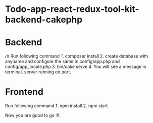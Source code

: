 # Todo-app-react-redux-tool-kit-backend-cakephp
<h1>Backend</h1>/n
 Run following command
 1. composer install
 2. create database with anyname and configure the same in config/app.php and config/app_locale.php
 3. bin/cake serve
 4. You will see a message in terminal, server running on port.
<h1>Frontend</h1>
  Run following command
  1. npm install
  2. npm start

Now you are good to go !!!.
